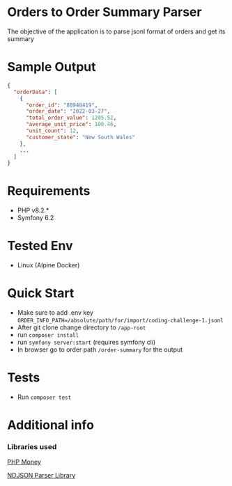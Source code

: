 # Orders to Order Summary Parser

The objective of the application is to parse jsonl format of orders and get its summary

# Sample Output

```json
{
  "orderData": [
    {
      "order_id": "88948419",
      "order_date": "2022-03-27",
      "total_order_value": 1205.52,
      "average_unit_price": 100.46,
      "unit_count": 12,
      "customer_state": "New South Wales"
    },
    ...
  ]
}
```

# Requirements

* PHP v8.2.*
* Symfony 6.2

# Tested Env

* Linux (Alpine Docker)

# Quick Start

* Make sure to add .env key `ORDER_INFO_PATH=/absolute/path/for/import/coding-challenge-1.jsonl`
* After git clone change directory to ``/app-root``
* run `composer install`
* run `symfony server:start` (requires symfony cli)
* In browser go to order path `/order-summary` for the output

# Tests

* Run `composer test`

# Additional info

### Libraries used

<a target="_blank" href="https://github.com/moneyphp/money">PHP Money</a>

<a target="_blank" href="https://github.com/sunaoka/ndjson">NDJSON Parser Library</a>


